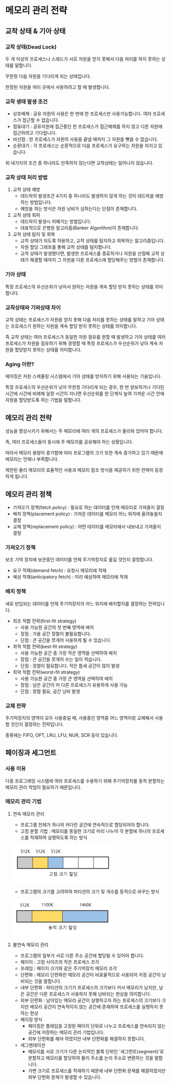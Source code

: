 # 메모리 관리 전략

## 교착 상태 & 기아 상태

### 교착 상태(Dead Lock)
두 개 이상의 프로세스나 스레드가 서로 자원을 얻지 못해서 다음 처리를 하지 못하는 상태를 말합니다.

무한정 다음 자원을 기다리게 되는 상태입니다.

한정된 자원을 여러 곳에서 사용하려고 할 때 발생합니다.

### 교착 생태 발생 조건
- 상호배제 : 공유 자원의 사용은 한 번에 한 프로세스만 사용가능합니다. 여러 프로세스가 접근할 수 없습니다.
- 점유대기 : 공유자원에 접근중인 한 프로세스가 접근해제를 하지 않고 다른 자원에 접근하려고 기다립니다.
- 비선점 : 한 프로세스가 자원의 사용을 끝낼 때까지 그 자원을 뺏을 수 없습니다.
- 순환대기 : 각 프로세스는 순환적으로 다음 프로세스가 요구하는 자원을 자지고 있습니다.

위 네가지의 조건 중 하나라도 만족하지 않는다면 교착상태는 일어나지 않습니다.

### 교착 상태 처리 방법

1. 교착 상태 예방
   - 데드락의 발생조건 4가지 중 하나라도 발생하지 않게 하는 것이 데드락을 예방하는 방법입니다.
   - 예방을 하는 방식은 자원 낭비가 심하는다는 단점이 존재합니다.
2. 교착 상태 회피
   - 데드락이 발생시 피해가는 방법입니다.
   - 대표적으로 은행원 알고리즘(Banker Algorithm)이 존재합니다.
3. 교착 상태 탐지 및 회복
   - 교착 상태가 되도록 허용하고, 교착 상태를 탐지하고 회복하는 알고리즘입니다.
   - 자원 할당 그래프를 통해 교착 상태를 탐지합니다.
   - 교착 상태가 발생했다면, 발생한 프로세스를 종료하거나 자원을 선점해 교착 상태가 해결할 때까지 그 자원을 다른 프로세스에 할당해주는 방법이 존재합니다.

### 기아 상태

특정 프로세스의 우선순위가 낮아서 원하는 자원을 계속 할당 받지 못하는 상태를 의미합니다.

### 교착상태와 기와상태 차이
교착 상태는 프로세스가 자원을 얻지 못해 다음 처리를 못하는 상태를 말하고 기아 상태는 프로세스가 원하는 자원을 계속 할당 받지 못하는 상태를 의미합니다.

즉 교착 상태는 여러 프로세스가 동일한 자원 점유를 원할 때 발생하고 기아 상태를 여러 프로세스가 자원을 점유하기 위해 경쟁할 때 특정 프로세스가 우선순위가 낮아 계속 자원을 할당받지 못하는 상태를 의미합니다.

### Aging 이란?
에이징은 자원 스케줄링 시스템에서 기아 상태를 방지하기 위해 사용되는 기술입니다.

특정 프로세스의 우선순위가 낮아 무한정 기다리게 되는 경우, 한 번 양보하거나 기다린 시간에 시간에 비례해 일정 시간이 지나면 우선순위를 한 단계식 높여 가까운 시간 안에 자원을 할당받도록 하는 기법을 말합니다.

## 메모리 관리 전략
성능을 향상시키기 위해서는 주 메모리에 여러 개의 프로세스가 올라와 있어야 합니다. 

즉, 여러 프로세스들이 동시에 주 메모리를 공유해야 하는 상황입니다.

따라서 메모리 용량이 증가함에 따라 프로그램의 크기 또한 계속 증가하고 있기 때문에 메모리는 언제나 부족합니다.

제한된 물리 메모리의 효율적인 사용과 메모리 참조 방식을 제공하기 위한 전략이 등장하게 됩니다.

## 메모리 관리 정책
- 가져오기 정책(fetch policy) : 필요로 하는 데이터를 언제 메모리로 가져올지 결정
- 배치 정책(placement policy) : 가져온 데이터를 메모리 어느 위치에 올려놓을지 결정
- 교체 정책(replacement policy) : 어떤 데이터를 메모리에서 내보내고 가져올지 결정

### 가져오기 정책
보조 기억 장치에 보관중인 데이터를 언제 주기억장치로 옮길 것인지 결정합니다.

- 요구 적재(demand fetch) : 요청시 메모리에 적재
- 예상 적재(anticipatory fetch) : 미리 예상하여 메모리에 적재

### 배치 정책
새로 반입되는 데이터를 언제 주기억장치의 어느 위치에 배치할지를 결정하는 전략입니다.

- 최조 적합 전략(first-fit strategy)
  - 사용 가능한 공간의 첫 번째 영역에 배치
  - 장점 : 가용 공간 정렬이 불필요합니다.
  - 단점 : 큰 공간을 쪼개어 사용하게 될 수 있습니다.
- 최적 적합 전략(best-fit strategy)
  - 사용 가능한 공간 중 가장 작은 영역을 선택하여 배치
  - 장점 : 큰 공간을 쪼개어 쓰는 일이 적습니다.
  - 단점 : 정렬이 필요합니다. 작은 틈새 공간이 많이 발생
- 최악 적합 전략(worst-fit strategy)
  - 사용 가능한 공간 중 가장 큰 영역을 선택하여 배치
  - 장점 : 남은 공간이 커 다른 프로세스가 유용하게 사용 가능
  - 단점 : 정렬 필요, 공간 낭비 발생

### 교체 전략
주기억장치의 영역이 모두 사용중일 때, 사용중인 영역중 어느 영역이랑 교체해서 사용할 것인지 결정하는 전략입니다.

종류에는 FIFO, OPT, LRU, LFU, NUR, SCR 등이 있습니다.


## 페이징과 세그먼트

### 사용 이유
다중 프로그래밍 시스템에 여러 프로세스를 수용하기 위해 주기억장치를 동적 분할하는 메모리 관리 작업이 필요하기 때문입니다.

### 메모리 관리 기법

1. 연속 메모리 관리
    - 프로그램 전체가 하나의 커다란 공간에 연속적으로 할당되어야 합니다.
    - 고정 분할 기법 : 메모리를 동일한 크기로 미리 나누어 각 분할에 하나의 프로세스를 적재하여 실행하도록 하는 방식
   
    ![img.png](img.png)
    - 프로그램의 크기를 고려하여 파티션의 크기 및 개수를 동적으로 바꾸는 방식
   
    ![img_1.png](img_1.png)

2. 불연속 메모리 관리
   - 프로그램의 일부가 서로 다른 주소 공간에 할당될 수 있어야 합니다.
   - 페이지 : 고정 사이즈의 작은 프로세스 조각
   - 프레임 : 페이지 크기와 같은 주기억장치 메모리 조각
   - 단편화 : 메모리 단편화란 메모리 공간이 비효율적으로 사용되어 저장 공간이 낭비되는 것을 말합니다.
   - 내부 단편화 : 파티션의 크기가 프로세스의 크기보다 커서 메모리가 남지만, 남은 공간은 다른 프로세스가 사용하지 못해 낭비되는 현상을 의미합니다.
   - 외부 단편화 : 남아있는 메모리 공간이 실행하고자 하는 프로세스의 크기보다 크지만 메모리 공간이 연속적이지 않는 공간에 존재하여 프로세스를 실행하지 못하는 현상
   - 페이징 방식
     - 페이징은 플레임을 고정된 페이지 단위로 나누고 프로세스를 연속되지 않는 공간에 저장하는 메모리 관리 기법입니다.
     - 외부 단편화를 해야 하였지만 내부 단편화를 해결하지 못합니다.
   - 세그멘테이션
     - 메모리를 서로 크기가 다른 논리적인 블록 단위인 '세그먼트(segment)'로 분할하고 메모리를 할당하여 물리 주소를 논리 주소로 변환하는 것을 말합니다.
     - 가변 크기로 프로세스를 적재하기 때문에 내부 단편화 문제를 해결하였지만 외부 단편화 문제가 발생할 수 있습니다.
